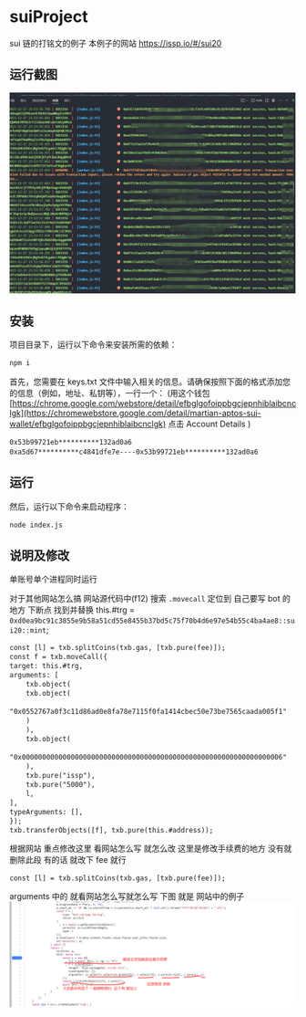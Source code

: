 # suiProject

sui 链的打铭文的例子
本例子的网站 https://issp.io/#/sui20

## 运行截图

![Alt text](image-1.png)

## 安装

项目目录下，运行以下命令来安装所需的依赖：

```bash
npm i
```

首先，您需要在 keys.txt 文件中输入相关的信息。请确保按照下面的格式添加您的信息（例如，地址、私钥等），一行一个：
(用这个钱包 
[https://chrome.google.com/webstore/detail/efbglgofoippbgcjepnhiblaibcnclgk](https://chromewebstore.google.com/detail/martian-aptos-sui-wallet/efbglgofoippbgcjepnhiblaibcnclgk) 点击 Account Details )
```bash
0x53b99721eb**********132ad0a6
0xa5d67**********c4841dfe7e----0x53b99721eb**********132ad0a6
```

## 运行

然后，运行以下命令来启动程序：

```bash
node index.js
```

## 说明及修改

单账号单个进程同时运行

对于其他网站怎么搞
网站源代码中(f12) 搜索 `.movecall` 定位到 自己要写 bot 的地方 下断点
找到并替换 this.#trg = `0xd0ea9bc91c3855e9b58a51cd55e8455b37bd5c75f70b4d6e97e54b55c4ba4ae8::sui20::mint`;

```
const [l] = txb.splitCoins(txb.gas, [txb.pure(fee)]);
const f = txb.moveCall({
target: this.#trg,
arguments: [
    txb.object(
    txb.object(
        "0x0552767a0f3c11d86ad0e8fa78e7115f0fa1414cbec50e73be7565caada005f1"
    )
    ),
    txb.object(
    "0x0000000000000000000000000000000000000000000000000000000000000006"
    ),
    txb.pure("issp"),
    txb.pure("5000"),
    l,
],
typeArguments: [],
});
txb.transferObjects([f], txb.pure(this.#address));
```

根据网站 重点修改这里 看网站怎么写 就怎么改
这里是修改手续费的地方 没有就删除此段 有的话 就改下 fee 就行

```
const [l] = txb.splitCoins(txb.gas, [txb.pure(fee)]);
```

arguments 中的 就看网站怎么写就怎么写
下图 就是 网站中的例子
![Alt text](image.png)
